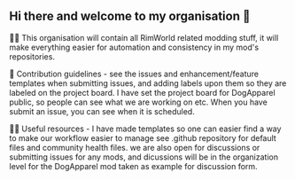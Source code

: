 ## Hi there and welcome to my organisation 👋

🙋‍♀️ This organisation will contain all RimWorld related modding stuff, it will make everything easier for automation and consistency in my mod's repositories.

🌈 Contribution guidelines - see the issues and enhancement/feature templates when submitting issues, and adding labels upon them so they are labeled on the project board.
I have set the project board for DogApparel public, so people can see what we are working on etc. When you have submit an issue, you can see when it is scheduled. 

👩‍💻 Useful resources - I have made templates so one can easier find a way to make our workflow easier to manage see .github repository for default files and community health files.
we are also open for discussions or submitting issues for any mods, and dicussions will be in the organization level for the DogApparel mod taken as example for discussion form. 
